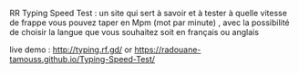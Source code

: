 RR Typing Speed Test : un site qui sert à savoir et à tester à quelle vitesse de frappe vous pouvez taper en Mpm (mot par minute) , avec la possibilité de choisir la langue que vous souhaitez soit en français ou anglais

live demo : http://typing.rf.gd/ or https://radouane-tamouss.github.io/Typing-Speed-Test/



